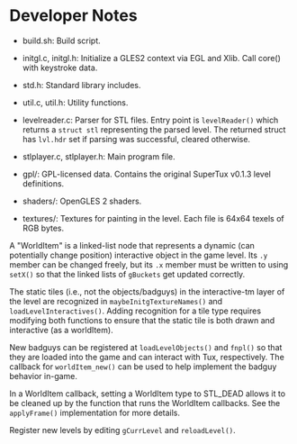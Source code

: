 # Developer Notes

- build.sh: Build script.
- initgl.c, initgl.h: Initialize a GLES2 context via EGL and Xlib. Call core() with keystroke data.
- std.h: Standard library includes.
- util.c, util.h: Utility functions.
- levelreader.c: Parser for STL files. Entry point is `levelReader()` which returns a `struct stl` representing the parsed level. The returned struct has `lvl.hdr` set if parsing was successful, cleared otherwise.
- stlplayer.c, stlplayer.h: Main program file.

- gpl/: GPL-licensed data. Contains the original SuperTux v0.1.3 level definitions.
- shaders/: OpenGLES 2 shaders.
- textures/: Textures for painting in the level. Each file is 64x64 texels of RGB bytes.

A "WorldItem" is a linked-list node that represents a dynamic (can potentially change position) interactive object in the game level. Its `.y` member can be changed freely, but its `.x` member must be written to using `setX()` so that the linked lists of `gBuckets` get updated correctly.

The static tiles (i.e., not the objects/badguys) in the interactive-tm layer of the level are recognized in `maybeInitgTextureNames()` and `loadLevelInteractives()`. Adding recognition for a tile type requires modifying both functions to ensure that the static tile is both drawn and interactive (as a worldItem).

New badguys can be registered at `loadLevelObjects()` and `fnpl()` so that they are loaded into the game and can interact with Tux, respectively. The callback for `worldItem_new()` can be used to help implement the badguy behavior in-game.

In a WorldItem callback, setting a WorldItem type to STL_DEAD allows it to be cleaned up by the function that runs the WorldItem callbacks. See the `applyFrame()` implementation for more details.

Register new levels by editing `gCurrLevel` and `reloadLevel()`.

